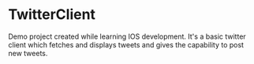 TwitterClient
=============

Demo project created while learning IOS development. It's a basic twitter client which fetches and displays 
tweets and gives the capability to post new tweets.  

